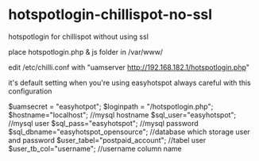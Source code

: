 # hotspotlogin-chillispot-no-ssl
hotspotlogin for chillispot without using ssl

place hotspotlogin.php & js folder in /var/www/

edit /etc/chilli.conf
with "uamserver http://192.168.182.1/hotspotlogin.php"

it's default setting when you're using easyhotspot always careful with this configuration

$uamsecret = "easyhotpot";
$loginpath = "/hotspotlogin.php";
$hostname="localhost"; //mysql hostname
$sql_user="easyhotspot"; //mysql user
$sql_pass="easyhotspot"; //mysql password
$sql_dbname="easyhotspot_opensource"; //database which storage user and password
$user_tabel="postpaid_account"; //tabel user
$user_tb_col="username"; //username column name
